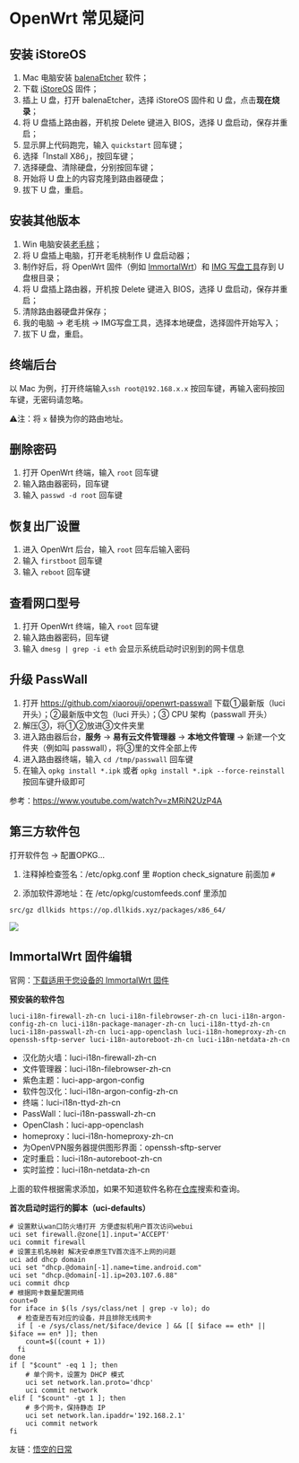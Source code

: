 # OpenWrt 常见疑问

## 安装 iStoreOS

1. Mac 电脑安装 [balenaEtcher](https://etcher.balena.io/) 软件；
2. 下载 [iStoreOS](https://fw.koolcenter.com/iStoreOS/x86_64_efi/) 固件；
3. 插上 U 盘，打开 balenaEtcher，选择 iStoreOS 固件和 U 盘，点击**现在烧录**；
4. 将 U 盘插上路由器，开机按 Delete 键进入 BIOS，选择 U 盘启动，保存并重启；
5. 显示屏上代码跑完，输入 `quickstart` 回车键；
6. 选择「Install X86」，按回车键；
7. 选择硬盘、清除硬盘，分别按回车键；
8. 开始将 U 盘上的内容克隆到路由器硬盘；
9. 拔下 U 盘，重启。

## 安装其他版本

1. Win 电脑安装[老毛桃](https://www.laomaotao.net/)；
2. 将 U 盘插上电脑，打开老毛桃制作 U 盘启动器；
3. 制作好后，将 OpenWrt 固件（例如 [ImmortalWrt](https://github.com/immortalwrt/immortalwrt)）和 [IMG 写盘工具](https://sourceforge.net/projects/diskimage/)存到 U 盘根目录；
4. 将 U 盘插上路由器，开机按 Delete 键进入 BIOS，选择 U 盘启动，保存并重启；
5. 清除路由器硬盘并保存；
6. 我的电脑 → 老毛桃 → IMG写盘工具，选择本地硬盘，选择固件开始写入；
7. 拔下 U 盘，重启。

## 终端后台

以 Mac 为例，打开终端输入`ssh root@192.168.x.x` 按回车键，再输入密码按回车键，无密码请忽略。

⚠️注：将 `x` 替换为你的路由地址。

## 删除密码

1. 打开 OpenWrt 终端，输入 `root` 回车键
2. 输入路由器密码，回车键
3. 输入 `passwd -d root` 回车键

## 恢复出厂设置

1. 进入 OpenWrt 后台，输入 `root` 回车后输入密码
2. 输入 `firstboot` 回车键
3. 输入 `reboot` 回车键

## 查看网口型号

1. 打开 OpenWrt 终端，输入 `root` 回车键
2. 输入路由器密码，回车键
3. 输入 `dmesg | grep -i eth` 会显示系统启动时识别到的网卡信息

## 升级 PassWall
1. 打开 https://github.com/xiaorouji/openwrt-passwall 下载①最新版（luci 开头）；②最新版中文包（luci 开头）；③ CPU 架构（passwall 开头）
2. 解压③，将①②放进③文件夹里
3. 进入路由器后台，**服务** → **易有云文件管理器** → **本地文件管理** → 新建一个文件夹（例如叫 passwall），将③里的文件全部上传
4. 进入路由器终端，输入 `cd /tmp/passwall` 回车键
5. 在输入 `opkg install *.ipk` 或者 `opkg install *.ipk --force-reinstall` 按回车键升级即可

参考：https://www.youtube.com/watch?v=zMRiN2UzP4A

## 第三方软件包

打开软件包 → 配置OPKG…

1. 注释掉检查签名：/etc/opkg.conf 里 #option check_signature 前面加 `#`

2. 添加软件源地址：在 /etc/opkg/customfeeds.conf 里添加
```
src/gz dllkids https://op.dllkids.xyz/packages/x86_64/
```

![](https://i.imgur.com/Rq3TSzs.png)


## ImmortalWrt 固件编辑

官网：[下载适用于您设备的 ImmortalWrt 固件](https://firmware-selector.immortalwrt.org/?version=24.10.1&target=x86%2F64&id=generic)

**预安装的软件包**

`luci-i18n-firewall-zh-cn luci-i18n-filebrowser-zh-cn luci-i18n-argon-config-zh-cn luci-i18n-package-manager-zh-cn luci-i18n-ttyd-zh-cn luci-i18n-passwall-zh-cn luci-app-openclash luci-i18n-homeproxy-zh-cn openssh-sftp-server luci-i18n-autoreboot-zh-cn luci-i18n-netdata-zh-cn`

- 汉化防火墙：luci-i18n-firewall-zh-cn
- 文件管理器：luci-i18n-filebrowser-zh-cn
- 紫色主题：luci-app-argon-config
- 软件包汉化：luci-i18n-argon-config-zh-cn
- 终端：luci-i18n-ttyd-zh-cn
- PassWall：luci-i18n-passwall-zh-cn
- OpenClash：luci-app-openclash
- homeproxy：luci-i18n-homeproxy-zh-cn
- 为OpenVPN服务器提供图形界面：openssh-sftp-server
- 定时重启：luci-i18n-autoreboot-zh-cn
- 实时监控：luci-i18n-netdata-zh-cn

上面的软件根据需求添加，如果不知道软件名称在[仓库](https://mirrors.vsean.net/openwrt/releases/23.05.4/packages/x86_64/luci/?sort=size&order=desc)搜索和查询。

**首次启动时运行的脚本（uci-defaults）**

```
# 设置默认wan口防火墙打开 方便虚拟机用户首次访问webui
uci set firewall.@zone[1].input='ACCEPT'
uci commit firewall
# 设置主机名映射 解决安卓原生TV首次连不上网的问题
uci add dhcp domain
uci set "dhcp.@domain[-1].name=time.android.com"
uci set "dhcp.@domain[-1].ip=203.107.6.88"
uci commit dhcp
# 根据网卡数量配置网络
count=0
for iface in $(ls /sys/class/net | grep -v lo); do
  # 检查是否有对应的设备，并且排除无线网卡
  if [ -e /sys/class/net/$iface/device ] && [[ $iface == eth* || $iface == en* ]]; then
    count=$((count + 1))
  fi
done
if [ "$count" -eq 1 ]; then
    # 单个网卡，设置为 DHCP 模式
    uci set network.lan.proto='dhcp'
    uci commit network
elif [ "$count" -gt 1 ]; then
    # 多个网卡，保持静态 IP
    uci set network.lan.ipaddr='192.168.2.1'
    uci commit network
fi
```

友链：[悟空的日常](https://wkdaily.cpolar.top/archives/immortalwrt)
